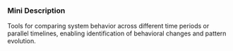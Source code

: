 ### Mini Description

Tools for comparing system behavior across different time periods or parallel timelines, enabling identification of behavioral changes and pattern evolution.
